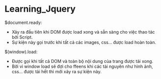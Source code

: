 # Learning_Jquery

$document.ready:

- Xảy ra đầu tiên khi DOM được load xong và sẵn sàng cho việc thao tác bởi Script.
- Sự kiện này gọi trước khi tất cả các images, css… được load hoàn toàn.

$(window).load:

- Được gọi khi tất cả DOM và toàn bộ nội dung của trang được tải xong.
- Bởi vì window load sẽ đợi cho ffeens khi các tài nguyên như hình ảnh, css… được tải hết thì mới xảy ra sự kiện này.
